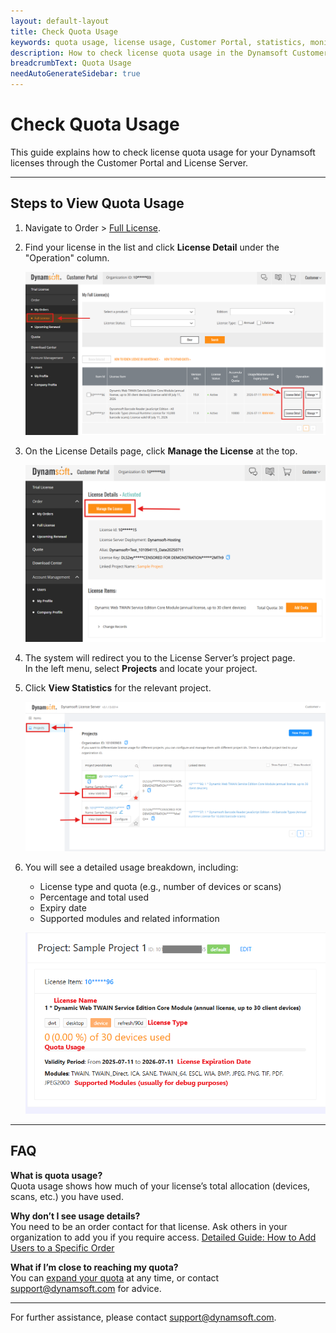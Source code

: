 ```yaml
---
layout: default-layout
title: Check Quota Usage
keywords: quota usage, license usage, Customer Portal, statistics, monitoring
description: How to check license quota usage in the Dynamsoft Customer Portal and License Server.
breadcrumbText: Quota Usage
needAutoGenerateSidebar: true
---
```


# Check Quota Usage

This guide explains how to check license quota usage for your Dynamsoft licenses through the Customer Portal and License Server.

---

## Steps to View Quota Usage

1. Navigate to Order > [Full License](https://www.dynamsoft.com/customer/license/fullLicense).
2. Find your license in the list and click **License Detail** under the "Operation" column.

   ![License Detail Button](/assets/img/customer-portal-quota-usage-1.png)

3. On the License Details page, click **Manage the License** at the top.

   ![Manage the License](/assets/img/customer-portal-quota-usage-2.png)

4. The system will redirect you to the License Server’s project page.  
   In the left menu, select **Projects** and locate your project.

5. Click **View Statistics** for the relevant project.

   ![View Statistics Button](/assets/img/customer-portal-quota-usage-3.png)

6. You will see a detailed usage breakdown, including:
   - License type and quota (e.g., number of devices or scans)
   - Percentage and total used
   - Expiry date
   - Supported modules and related information

   ![Quota Usage Details](/assets/img/customer-portal-quota-usage-4.png)

---

## FAQ

**What is quota usage?**  
Quota usage shows how much of your license’s total allocation (devices, scans, etc.) you have used.

**Why don’t I see usage details?**  
You need to be an order contact for that license. Ask others in your organization to add you if you require access.
[Detailed Guide: How to Add Users to a Specific Order](/customer-portal/manage-contacts.md#how-to-add-users-to-a-specific-order)

**What if I’m close to reaching my quota?**  
You can [expand your quota](/customer-portal/expand-quota.md) at any time, or contact [support@dynamsoft.com](mailto:support@dynamsoft.com) for advice.

---

For further assistance, please contact [support@dynamsoft.com](mailto:support@dynamsoft.com).
